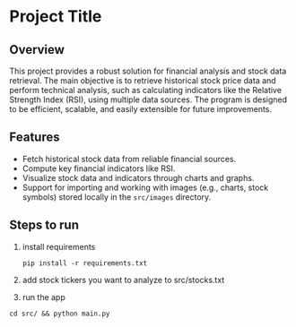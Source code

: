 # Project Title

## Overview

This project provides a robust solution for financial analysis and stock data retrieval. The main objective is to retrieve historical stock price data and perform technical analysis, such as calculating indicators like the Relative Strength Index (RSI), using multiple data sources. The program is designed to be efficient, scalable, and easily extensible for future improvements.

## Features

- Fetch historical stock data from reliable financial sources.
- Compute key financial indicators like RSI.
- Visualize stock data and indicators through charts and graphs.
- Support for importing and working with images (e.g., charts, stock symbols) stored locally in the `src/images` directory.

## Steps to run

1. install requirements

    `pip install -r requirements.txt`

2. add stock tickers you want to analyze to src/stocks.txt

3. run the app

  `cd src/ && python main.py`
